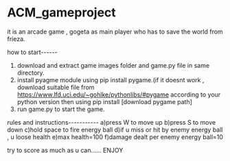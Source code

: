 
# ACM_gameproject
it is an arcade game , gogeta as main player who has to save the world from frieza.

how to start------
1. download and extract game images folder and game.py file in same directory.
2. install pyagme module using pip install pygame.(if it doesnt work , download suitable file from https://www.lfd.uci.edu/~gohlke/pythonlibs/#pygame according to your python version then using pip install [download pygame path]
3. run game.py to start the game.

rules and instructions-----------
a)press W to move up
b)press S to move down
c)hold space to fire energy ball
d)if u miss or hit by enemy energy ball , u loose health
e)max health=100
f)damage dealt per enemy energy ball=10

try to score as much as u can......
ENJOY
